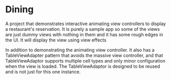 # Dining
A project that demonstrates interactive animating view controllers to display a restaurant's reservation. It is purely a sample app so some of the views are just dummy views with nothing in them and it has some rough edges in the UI. It will display the view using view effects

In addition to demonstrating the animating view controller. It also has a TableViewAdapter pattern that avoids the massive view controller, and that TableViewAdaptor supports multiple cell types and only minor configuration when the view is loaded. The TableViewAdaptor is designed to be reused and is not just for this one instance. 
